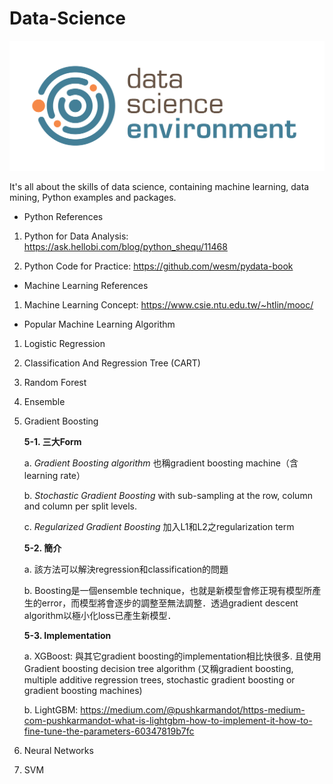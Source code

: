 # Data-Science
![images](https://github.com/mayritaspring/Data-Science/blob/master/figures/data_science.png)

It's all about the skills of data science, containing machine learning, data mining, Python examples and packages.

- Python References
1. Python for Data Analysis: https://ask.hellobi.com/blog/python_shequ/11468

2. Python Code for Practice: https://github.com/wesm/pydata-book

- Machine Learning References
1. Machine Learning Concept: https://www.csie.ntu.edu.tw/~htlin/mooc/

- Popular Machine Learning Algorithm
1. Logistic Regression

2. Classification And Regression Tree (CART) 

3. Random Forest

4. Ensemble

5. Gradient Boosting

	**5-1. 三大Form**

 	a. *Gradient Boosting algorithm* 也稱gradient boosting machine（含learning rate）
 	
	b. *Stochastic Gradient Boosting* with sub-sampling at the row, column and column per split levels.

	c. *Regularized Gradient Boosting* 加入L1和L2之regularization term
	
	**5-2. 簡介**

	a. 該方法可以解決regression和classification的問題
	
	b. Boosting是一個ensemble technique，也就是新模型會修正現有模型所產生的error，而模型將會逐步的調整至無法調整．透過gradient descent algorithm以極小化loss已產生新模型．


	**5-3. Implementation**

	a. XGBoost: 與其它gradient boosting的implementation相比快很多. 且使用Gradient boosting decision tree algorithm (又稱gradient boosting, multiple additive regression trees, stochastic gradient boosting or gradient boosting machines) 

	b. LightGBM: https://medium.com/@pushkarmandot/https-medium-com-pushkarmandot-what-is-lightgbm-how-to-implement-it-how-to-fine-tune-the-parameters-60347819b7fc

6. Neural Networks

7. SVM
